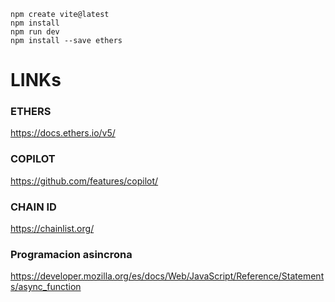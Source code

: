 ```
npm create vite@latest
npm install
npm run dev
npm install --save ethers
```

# LINKs

### ETHERS

https://docs.ethers.io/v5/

### COPILOT

https://github.com/features/copilot/

### CHAIN ID

https://chainlist.org/

### Programacion asincrona

https://developer.mozilla.org/es/docs/Web/JavaScript/Reference/Statements/async_function
